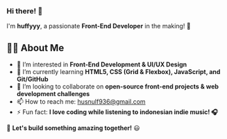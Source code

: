 ### Hi there! 👋 
I'm **huffyyy**, a passionate **Front-End Developer** in the making! 🚀  

## 👩‍💻 About Me
- 👀 I’m interested in **Front-End Development & UI/UX Design**  
- 🌱 I’m currently learning **HTML5, CSS (Grid & Flexbox), JavaScript, and Git/GitHub**  
- 💞️ I’m looking to collaborate on **open-source front-end projects & web development challenges**  
- 📫 How to reach me: husnulf936@gmail.com   
- ⚡ Fun fact: **I love coding while listening to indonesian indie music! 🎧**

🚀 **Let's build something amazing together!** 😃 

<!---
huffyyy/huffyyy is a ✨ special ✨ repository because its `README.md` (this file) appears on your GitHub profile.
You can click the Preview link to take a look at your changes.
--->
